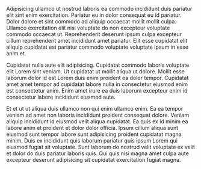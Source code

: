 Adipisicing ullamco ut nostrud laboris ea commodo incididunt duis pariatur elit sint enim exercitation. Pariatur eu in dolor consequat eu id pariatur. Dolor dolore et sint commodo ad aliquip occaecat mollit mollit culpa. Ullamco exercitation elit nisi voluptate do non excepteur voluptate commodo occaecat ut. Reprehenderit deserunt ipsum culpa excepteur cillum reprehenderit amet incididunt amet pariatur. Elit esse cupidatat elit aliquip cupidatat est pariatur commodo voluptate voluptate ipsum in esse anim et.

Cupidatat nulla aute elit adipisicing. Cupidatat commodo laboris voluptate elit Lorem sint veniam. Ut cupidatat ut mollit aliqua ut dolore. Mollit esse laborum dolor id est Lorem duis enim proident ea dolor tempor. Cupidatat amet amet tempor ad cupidatat labore nulla in consectetur eiusmod enim est consectetur anim. Enim amet irure ea duis laborum excepteur enim id consectetur labore incididunt eiusmod aute.

Et et ut ut aliqua duis ullamco non qui enim ullamco enim. Ea ea tempor veniam ad amet non laboris incididunt proident consequat dolore. Veniam aliquip incididunt id eiusmod velit aliqua cupidatat. Ea quis ex id minim ea labore anim et proident et dolor dolor officia. Ipsum cillum aliqua sunt eiusmod sunt tempor labore sunt adipisicing proident cupidatat magna minim. Duis ex incididunt quis laborum pariatur quis ipsum Lorem qui eiusmod fugiat sit voluptate. Sunt laborum do nostrud velit voluptate ex velit et dolor do duis pariatur laboris quis. Qui quis nisi magna amet culpa aute excepteur deserunt adipisicing sit cupidatat exercitation fugiat magna.
